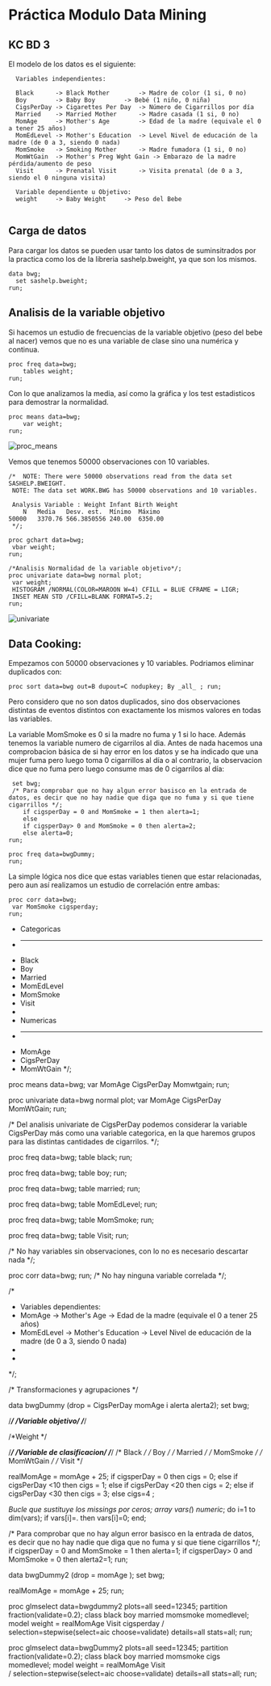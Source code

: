 # Práctica Modulo Data Mining
## KC BD 3

El modelo de los datos es el siguiente:

```
  Variables independientes:
  
  Black      -> Black Mother 		-> Madre de color (1 si, 0 no)
  Boy        -> Baby Boy 		-> Bebé (1 niño, 0 niña)
  CigsPerDay -> Cigarettes Per Day 	-> Número de Cigarrillos por día
  Married    -> Married Mother 		-> Madre casada (1 si, 0 no)
  MomAge     -> Mother's Age 		-> Edad de la madre (equivale el 0 a tener 25 años)
  MomEdLevel -> Mother's Education 	-> Level Nivel de educación de la madre (de 0 a 3, siendo 0 nada)
  MomSmoke   -> Smoking Mother 	 	-> Madre fumadora (1 si, 0 no)
  MomWtGain  -> Mother's Preg Wght Gain -> Embarazo de la madre pérdida/aumento de peso
  Visit      -> Prenatal Visit 		-> Visita prenatal (de 0 a 3, siendo el 0 ninguna visita) 
  
  Variable dependiente u Objetivo:
  weight     -> Baby Weight		-> Peso del Bebe
 
```

## Carga de datos

Para cargar los datos se pueden usar tanto los datos de suminsitrados por la practica como los de la libreria sashelp.bweight, ya que son los mismos.

```
data bwg;
  set sashelp.bweight;
run;
```

## Analisis de la variable objetivo


Si hacemos un estudio de frecuencias de la variable objetivo (peso del bebe al nacer) vemos que no es una variable de clase sino una numérica y continua.

```
proc freq data=bwg;
	tables weight;
run;
```

Con lo que analizamos la media, así como la gráfica y los test estadisticos para demostrar la normalidad.

```
proc means data=bwg;
	var weight;
run;
```

![proc_means](https://raw.githubusercontent.com/unaiherran/mod-data-mining/master/img/01_proc_means.png)

Vemos que tenemos 50000 observaciones con 10 variables.

```
/*  NOTE: There were 50000 observations read from the data set SASHELP.BWEIGHT.
 NOTE: The data set WORK.BWG has 50000 observations and 10 variables. 
 
 Analysis Variable : Weight Infant Birth Weight
	N	Media	Desv. est.	Mínimo	Máximo
50000	3370.76	566.3850556	240.00	6350.00
 */;
```

```
proc gchart data=bwg;
 vbar weight;
run;

/*Analisis Normalidad de la variable objetivo*/;
proc univariate data=bwg normal plot;
 var weight;
 HISTOGRAM /NORMAL(COLOR=MAROON W=4) CFILL = BLUE CFRAME = LIGR;
 INSET MEAN STD /CFILL=BLANK FORMAT=5.2;
run;
```
![univariate](https://raw.githubusercontent.com/unaiherran/mod-data-mining/master/img/02_univariate.png)


## Data Cooking:
Empezamos con 50000 observaciones y 10 variables. Podriamos eliminar duplicados con:

```
proc sort data=bwg out=B dupout=C nodupkey; By _all_ ; run;
```
Pero considero que no son datos duplicados, sino dos observaciones distintas de eventos distintos con exactamente los mismos valores en todas las variables.

La variable MomSmoke es 0 si la madre no fuma y 1 si lo hace. Además tenemos la variable numero de cigarrilos al dia. Antes de nada hacemos una comprobacion básica de si hay error en los datos y se ha indicado que una mujer fuma pero luego toma 0 cigarrillos al día o al contrario, la observacion dice que no fuma pero luego consume mas de 0 cigarrilos al día:

```data bwgDummy (keep = alerta);
 set bwg;
 /* Para comprobar que no hay algun error basisco en la entrada de datos, es decir que no hay nadie que diga que no fuma y si que tiene cigarrillos */;
	if cigsperDay = 0 and MomSmoke = 1 then alerta=1;
	else
	if cigsperDay> 0 and MomSmoke = 0 then alerta=2;
	else alerta=0;
run;

proc freq data=bwgDummy;
run;
```

La simple lógica nos dice que estas variables tienen que estar relacionadas, pero aun así realizamos un estudio de correlación entre ambas:
```
proc corr data=bwg;
 var MomSmoke cigsperday;
run;
```



 
 * Categoricas
 * -----------
 * Black
 * Boy
 * Married
 * MomEdLevel
 * MomSmoke
 * Visit
 * 
 * Numericas
 * ---------
 * MomAge
 * CigsPerDay
 * MomWtGain
*/;


proc means data=bwg;
var MomAge CigsPerDay Momwtgain;
run;

proc univariate data=bwg normal plot;
	var MomAge CigsPerDay MomWtGain;
run;

/* Del analisis univariate de CigsPerDay podemos considerar la variable CigsPerDay más como una variable categorica, en la que haremos grupos 
 para las distintas cantidades de cigarrilos. 
  */;


proc freq data=bwg;
	table black;
run;

proc freq data=bwg;
	table boy;
run;

proc freq data=bwg;
	table married;
run;

proc freq data=bwg;
	table MomEdLevel;
run;

proc freq data=bwg;
	table MomSmoke;
run;

proc freq data=bwg;
	table Visit;
run;

/* No hay variables sin observaciones, con lo no es necesario descartar nada */;


proc corr data=bwg;
run;
/* No hay ninguna variable correlada */;



/* 
 * Variables dependientes:
 * MomAge     -> Mother's Age 			 -> Edad de la madre (equivale el 0 a tener 25 años)
 * MomEdLevel -> Mother's Education 	 -> Level Nivel de educación de la madre (de 0 a 3, siendo 0 nada)
 * 
 * 
*/;

/* Transformaciones y agrupaciones */

data bwgDummy (drop = CigsPerDay momAge i alerta alerta2);
 set bwg;

 /***************************/
 /*Variable objetivo*/
 /***************************/

 /*Weight */

 /***************************/
 /*Variable de clasificacion*/
 /***************************/
 /* Black */
 /* Boy */
 /* Married */
 /* MomSmoke */
 /* MomWtGain */
 /* Visit */


 realMomAge = momAge + 25;
 if cigsperDay = 0 then cigs = 0;
	else if cigsPerDay <10 then cigs = 1;
	else if cigsPerDay <20 then cigs = 2;
	else if cigsPerDay <30 then cigs = 3;
	else cigs=4 ;

	

 *Bucle que sustituye los missings por ceros;
 array vars(*) _numeric_;
 do i=1 to dim(vars);
   if vars[i]=. then vars[i]=0;
 end;

/* Para comprobar que no hay algun error basisco en la entrada de datos, es decir que no hay nadie que diga que no fuma y si que tiene cigarrillos */;
if cigsperDay = 0 and MomSmoke = 1 then alerta=1;
if cigsperDay> 0 and MomSmoke = 0 then alerta2=1;
run;

data bwgDummy2 (drop = momAge );
 set bwg;

 realMomAge = momAge + 25;
run;






proc glmselect data=bwgdummy2 plots=all seed=12345;
  partition fraction(validate=0.2);
  class black boy married momsmoke  momedlevel; 
  model weight = realMomAge Visit cigsperday
  / selection=stepwise(select=aic choose=validate) details=all stats=all;
run;




proc glmselect data=bwgDummy2 plots=all seed=12345;
  partition fraction(validate=0.2);
  class black boy married momsmoke cigs momedlevel; 
  model weight = realMomAge Visit  
  / selection=stepwise(select=aic choose=validate) details=all stats=all;
run;




